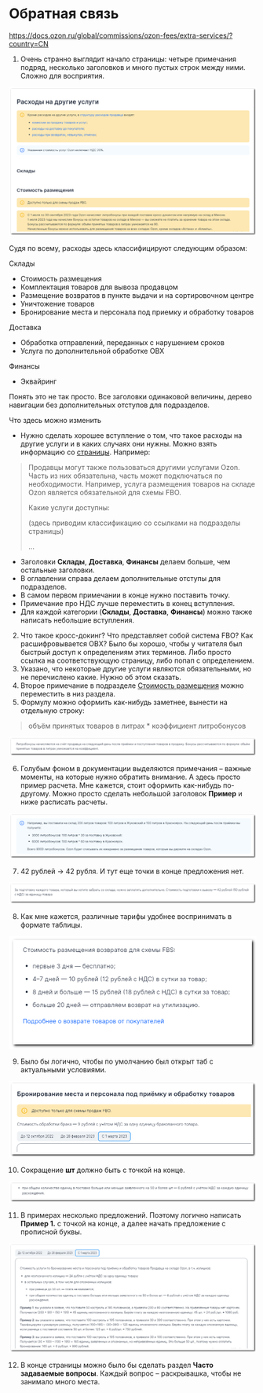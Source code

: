 # Обратная связь


https://docs.ozon.ru/global/commissions/ozon-fees/extra-services/?country=CN

1. Очень странно выглядит начало страницы: четыре примечания подряд, несколько заголовков и много пустых строк между ними. Сложно для восприятия.

![Проблема 1](/images/issue1.png)

Судя по всему, расходы здесь классифицируют следующим образом:

Склады

* Стоимость размещения
* Комплектация товаров для вывоза продавцом
* Размещение возвратов в пункте выдачи и на сортировочном центре
* Уничтожение товаров
* Бронирование места и персонала под приемку и обработку товаров

Доставка

* Обработка отправлений, переданных с нарушением сроков
* Услуга по дополнительной обработке ОВХ

Финансы

* Эквайринг

Понять это не так просто. Все заголовки одинаковой величины, дерево навигации без дополнительных отступов для подразделов.

Что здесь можно изменить
* Нужно сделать хорошее вступление о том, что такое расходы на другие услуги и в каких случаях они нужны. Можно взять информацию со [страницы](https://docs.ozon.ru/global/commissions/ozon-fees/seller-expenses-structure/?country=CN).
Например:
>Продавцы могут также пользоваться другими услугами Ozon. Часть из них обязательна, часть может подключаться по необходимости. Например, услуга размещения товаров на складе Ozon является обязательной для схемы FBO.
>
>Какие услуги доступны:
>
>(здесь приводим классификацию со ссылками на подразделы страницы)
>
>...

* Заголовки **Склады**, **Доставка**, **Финансы** делаем больше, чем остальные заголовки.
* В оглавлении справа делаем дополнительные отступы для подразделов.
* В самом первом примечании в конце нужно поставить точку.
* Примечание про НДС лучше переместить в конец вступления.
* Для каждой категории (**Склады**, **Доставка**, **Финансы**) можно также написать небольшие вступления.

2. Что такое кросс-докинг? Что представляет собой система FBO? Как расшифровывается ОВХ? Было бы хорошо, чтобы у читателя был быстрый доступ к определениям этих терминов. Либо просто ссылка на соответствующую страницу, либо попап с определением.
3. Указано, что некоторые другие услуги являются обязательными, но не перечислено какие. Нужно об этом сказать.
4. Второе примечание в подразделе [Стоимость размещения](https://docs.ozon.ru/global/commissions/ozon-fees/extra-services/?country=CN#стоимость-размещения) можно переместить в низ раздела.
5. Формулу можно оформить как-нибудь заметнее, вынести на отдельную строку:
>объём принятых товаров в литрах * коэффициент литробонусов

![Проблема 2](/images/issue2.png)

6. Голубым фоном в документации выделяются примечания – важные моменты, на которые нужно обратить внимание. А здесь просто пример расчета. Мне кажется, стоит оформить как-нибудь по-другому. Можно просто сделать небольшой заголовок **Пример** и ниже расписать расчеты.

![Проблема 3](/images/issue3.png)

7. 42 рублей -> 42 рубля. И тут еще точки в конце предложения нет.

![Проблема 4](/images/issue4.png)

8. Как мне кажется, различные тарифы удобнее воспринимать в формате таблицы.

![Проблема 5](/images/issue5.png)

9. Было бы логично, чтобы по умолчанию был открыт таб с актуальными условиями.

![Проблема 6](/images/issue6.png)

10. Сокращение **шт** должно быть с точкой на конце.

![Проблема 7](/images/issue7.png)

11. В примерах несколько предложений. Поэтому логично написать **Пример 1.** с точкой на конце, а далее начать предложение с прописной буквы.

![Проблема 8](/images/issue8.png)

12. В конце страницы можно было бы cделать раздел **Часто задаваемые вопросы**. Каждый вопрос – раскрывашка, чтобы не занимало много места.
